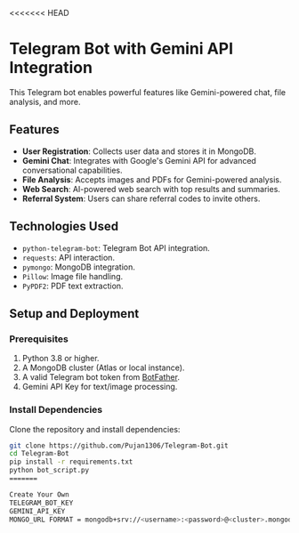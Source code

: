 <<<<<<< HEAD
# Telegram Bot with Gemini API Integration

This Telegram bot enables powerful features like Gemini-powered chat, file analysis, and more.  

## Features
- **User Registration**: Collects user data and stores it in MongoDB.
- **Gemini Chat**: Integrates with Google's Gemini API for advanced conversational capabilities.
- **File Analysis**: Accepts images and PDFs for Gemini-powered analysis.
- **Web Search**: AI-powered web search with top results and summaries.
- **Referral System**: Users can share referral codes to invite others.

## Technologies Used
- `python-telegram-bot`: Telegram Bot API integration.
- `requests`: API interaction.
- `pymongo`: MongoDB integration.
- `Pillow`: Image file handling.
- `PyPDF2`: PDF text extraction.

## Setup and Deployment
### Prerequisites
1. Python 3.8 or higher.
2. A MongoDB cluster (Atlas or local instance).
3. A valid Telegram bot token from [BotFather](https://core.telegram.org/bots#botfather).
4. Gemini API Key for text/image processing.

### Install Dependencies
Clone the repository and install dependencies:
```bash
git clone https://github.com/Pujan1306/Telegram-Bot.git
cd Telegram-Bot
pip install -r requirements.txt
python bot_script.py
=======

Create Your Own 
TELEGRAM_BOT_KEY
GEMINI_API_KEY
MONGO_URL FORMAT = mongodb+srv://<username>:<password>@<cluster>.mongodb.net/<database>?retryWrites=true&w=majority&appName=<appname>



